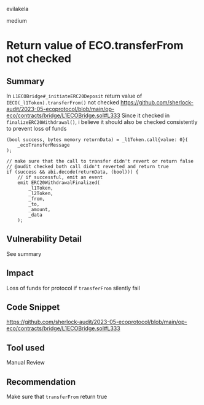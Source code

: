 evilakela

medium

# Return value of ECO.transferFrom not checked

## Summary
In `L1ECOBridge#_initiateERC20Deposit` return value of `IECO(_l1Token).transferFrom()` not checked
https://github.com/sherlock-audit/2023-05-ecoprotocol/blob/main/op-eco/contracts/bridge/L1ECOBridge.sol#L333
Since it checked in `finalizeERC20Withdrawal()`, i believe it should also be checked consistently to prevent loss of funds
```solidity
(bool success, bytes memory returnData) = _l1Token.call{value: 0}(
    _ecoTransferMessage
);

// make sure that the call to transfer didn't revert or return false
// @audit checked both call didn't reverted and return true 
if (success && abi.decode(returnData, (bool))) {
    // if successful, emit an event
    emit ERC20WithdrawalFinalized(
        _l1Token,
        _l2Token,
        _from,
        _to,
        _amount,
        _data
    );
```

## Vulnerability Detail
See summary

## Impact
Loss of funds for protocol if `transferFrom` silently fail

## Code Snippet
https://github.com/sherlock-audit/2023-05-ecoprotocol/blob/main/op-eco/contracts/bridge/L1ECOBridge.sol#L333

## Tool used
Manual Review

## Recommendation
Make sure that `transferFrom` return true
